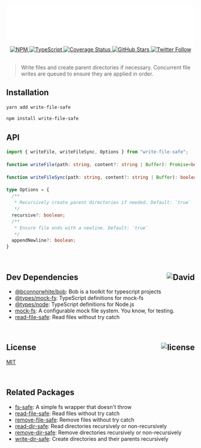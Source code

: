 <div align="center">
  <a href="https://github.com/bconnorwhite/write-file-safe">
    <img alt="write-file-safe" src="assets/header.svg" />
  </a>
  <a href="https://npmjs.com/package/write-file-safe">
    <img alt="NPM" src="https://img.shields.io/npm/v/write-file-safe.svg">
  </a>
  <a href="https://github.com/bconnorwhite/write-file-safe">
    <img alt="TypeScript" src="https://img.shields.io/github/languages/top/bconnorwhite/write-file-safe.svg">
  </a>
  <a href='https://coveralls.io/github/bconnorwhite/write-file-safe?branch=master'>
    <img alt="Coverage Status" src="https://img.shields.io/coveralls/github/bconnorwhite/write-file-safe.svg?branch=master">
  </a>
  <a href="https://github.com/bconnorwhite/write-file-safe">
    <img alt="GitHub Stars" src="https://img.shields.io/github/stars/bconnorwhite/write-file-safe?label=Stars%20Appreciated%21&style=social">
  </a>
  <a href="https://twitter.com/bconnorwhite">
    <img alt="Twitter Follow" src="https://img.shields.io/twitter/follow/bconnorwhite.svg?label=%40bconnorwhite&style=social">
  </a>
</div>

<br />

> Write files and create parent directories if necessary.
> Concurrent file writes are queued to ensure they are applied in order.

## Installation

```bash
yarn add write-file-safe
```

```bash
npm install write-file-safe
```

## API

```ts
import { writeFile, writeFileSync, Options } from "write-file-safe";

function writeFile(path: string, content?: string | Buffer): Promise<boolean>;

function writeFileSync(path: string, content?: string | Buffer): boolean;

type Options = {
  /**
   * Recursively create parent directories if needed. Default: `true`
   */
  recursive?: boolean;
  /**
   * Ensure file ends with a newline. Default: `true`
   */
  appendNewline?: boolean;
}
```

<br />

<h2>Dev Dependencies<img align="right" alt="David" src="https://img.shields.io/david/dev/bconnorwhite/write-file-safe.svg"></h2>

- [@bconnorwhite/bob](https://www.npmjs.com/package/@bconnorwhite/bob): Bob is a toolkit for typescript projects
- [@types/mock-fs](https://www.npmjs.com/package/@types/mock-fs): TypeScript definitions for mock-fs
- [@types/node](https://www.npmjs.com/package/@types/node): TypeScript definitions for Node.js
- [mock-fs](https://www.npmjs.com/package/mock-fs): A configurable mock file system.  You know, for testing.
- [read-file-safe](https://www.npmjs.com/package/read-file-safe): Read files without try catch

<br />

<h2>License <img align="right" alt="license" src="https://img.shields.io/npm/l/write-file-safe.svg"></h2>

[MIT](https://opensource.org/licenses/MIT)

<br />

## Related Packages

- [fs-safe](https://www.npmjs.com/package/fs-safe): A simple fs wrapper that doesn't throw
- [read-file-safe](https://www.npmjs.com/package/read-file-safe): Read files without try catch
- [remove-file-safe](https://www.npmjs.com/package/remove-file-safe): Remove files without try catch
- [read-dir-safe](https://www.npmjs.com/package/read-dir-safe): Read directories recursively or non-recursively
- [remove-dir-safe](https://www.npmjs.com/package/remove-dir-safe): Remove directories recursively or non-recursively
- [write-dir-safe](https://www.npmjs.com/package/write-dir-safe): Create directories and their parents recursively
